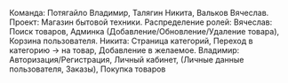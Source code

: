 Команда: Потягайло Владимир, Талягин Никита, Вальков Вячеслав. Проект: Магазин бытовой техники.
Распределение ролей: 
Вячеслав: Поиск товаров, Админка (Добавление/Обновление/Удаление товара), Корзина пользователя. 
Никита: Страница категорий, Переход в категорию -> на товар, Добавление в желаемое.
Владимир: Авторизация/Регистрация, Личный кабинет, (Личные данные пользователя, Заказы), Покупка товаров
